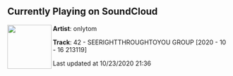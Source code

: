 ## Currently Playing on SoundCloud

[<img align="left" width="100" src="https://i1.sndcdn.com/avatars-xFyDPLG9nQkVZnKc-2WJGOg-t50x50.jpg">](https://soundcloud.com/iamonlytom/42-seerightthroughtoyou-group-2020-10-16-213119)

**Artist**: onlytom 

**Track**: 42 - SEERIGHTTHROUGHTOYOU GROUP [2020 - 10 - 16 213119]

Last updated at 10/23/2020 21:36
